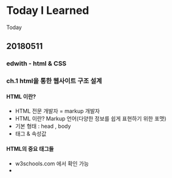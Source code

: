 # Today I Learned
Today 

## 20180511
### edwith - html & CSS
### ch.1 html을 통한 웹사이트 구조 설계 

#### HTML 이란?
- HTML 전문 개발자 = markup 개발자 
- HTML 이란? Markup 언어(다양한 정보를 쉽게 표현하기 위한 포맷)
- 기본 형태 : head , body 
- 태그 & 속성값 

#### HTML의 중요 태그들 
- w3schools.com 에서 확인 가능
- <title>
- <h1> <h2>...
- <ul> : unordered list 
- <li> : 리스트
- <a> : 닻을 내린다 , href : 속성으로 url. 
- <div> : division . 레이아웃 나눌때 쓴다. 가상의 레이아웃을 설계 
